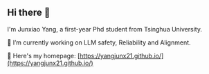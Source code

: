 ## Hi there 👋

<!--
**yangjunx21/yangjunx21** is a ✨ _special_ ✨ repository because its `README.md` (this file) appears on your GitHub profile.

Here are some ideas to get you started:

- 🔭 I’m currently working on ...
- 🌱 I’m currently learning ...
- 👯 I’m looking to collaborate on ...
- 🤔 I’m looking for help with ...
- 💬 Ask me about ...
- 📫 How to reach me: ...
- 😄 Pronouns: ...
- ⚡ Fun fact: ...
-->
I'm Junxiao Yang, a first-year Phd student from Tsinghua University.

🔭 I’m currently working on LLM safety, Reliability and Alignment.

🌱 Here's my homepage: [https://yangjunx21.github.io/](https://yangjunx21.github.io/)
